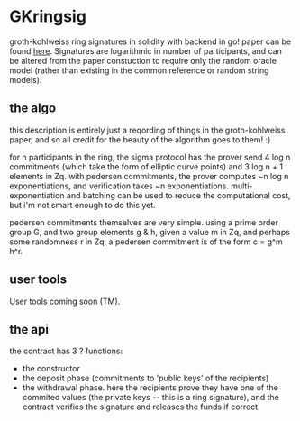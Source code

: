 # GKringsig

groth-kohlweiss ring signatures in solidity with backend in go!  paper can be
found [here](https://eprint.iacr.org/2014/764). Signatures are logarithmic in
number of participants, and can be altered from the paper constuction to
require only the random oracle model (rather than existing in the common
reference or random string models).

## the algo

this description is entirely just a reqording of things in the groth-kohlweiss
paper, and so all credit for the beauty of the algorithm goes to them! :)

for n participants in the ring, the sigma protocol has the prover send 4 log n
commitments (which take the form of elliptic curve points) and 3 log n + 1
elements in Zq.  with pedersen commitments, the prover computes ~n log n
exponentiations, and verification takes ~n exponentiations.
multi-exponentiation and batching can be used to reduce the computational
cost, but i'm not smart enough to do this yet.

pedersen commitments themselves are very simple. using a prime order group G, and
two group elements g & h, given a value m in Zq, and perhaps some randomness r in Zq,
a pedersen commitment is of the form c = g^m h^r.





## user tools

User tools coming soon (TM).

## the api

the contract has 3 ? functions:
- the constructor
- the deposit phase (commitments to 'public keys' of the recipients)
- the withdrawal phase. here the recipients prove they have one of the commited
  values (the private keys -- this is a ring signature), and the contract
  verifies the signature and releases the funds if correct.
